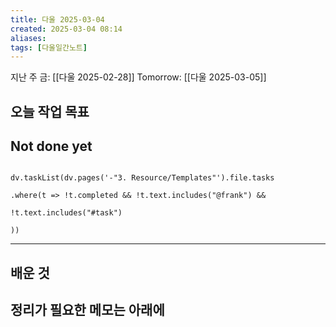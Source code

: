 ```yaml
---
title: 다울 2025-03-04
created: 2025-03-04 08:14
aliases: 
tags: [다울일간노트]
---
```



지난 주 금: [[다울 2025-02-28]] 
Tomorrow: [[다울 2025-03-05]] 


## 오늘 작업 목표



## Not done yet

```dataviewjs

dv.taskList(dv.pages('-"3. Resource/Templates"').file.tasks

.where(t => !t.completed && !t.text.includes("@frank") &&

!t.text.includes("#task")

))

```

---

## 배운 것




## 정리가 필요한 메모는 아래에



